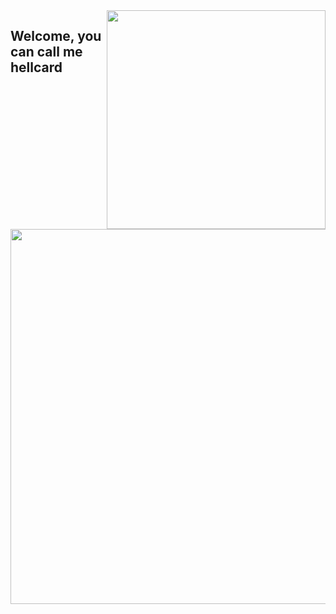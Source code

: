 <img align="right" src="https://github.com/hellcard/hellcard/blob/main/assets/arlecchino_main.jpg" width="350" />
<img align="left" src="https://github.com/hellcard/hellcard/blob/main/assets/about_me.jpg" width="600">
<p align="left"><h2>Welcome, you can call me hellcard</h2><br></p>
